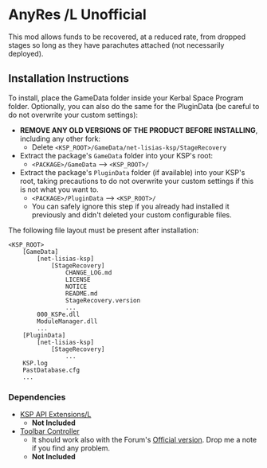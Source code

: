 # AnyRes /L Unofficial

This mod allows funds to be recovered, at a reduced rate, from dropped stages so long as they have parachutes attached (not necessarily deployed).


## Installation Instructions

To install, place the GameData folder inside your Kerbal Space Program folder. Optionally, you can also do the same for the PluginData (be careful to do not overwrite your custom settings):

* **REMOVE ANY OLD VERSIONS OF THE PRODUCT BEFORE INSTALLING**, including any other fork:
	+ Delete `<KSP_ROOT>/GameData/net-lisias-ksp/StageRecovery `
* Extract the package's `GameData` folder into your KSP's root:
	+ `<PACKAGE>/GameData` --> `<KSP_ROOT>/`
* Extract the package's `PluginData` folder (if available) into your KSP's root, taking precautions to do not overwrite your custom settings if this is not what you want to.
	+ `<PACKAGE>/PluginData` --> `<KSP_ROOT>/`
	+ You can safely ignore this step if you already had installed it previously and didn't deleted your custom configurable files.

The following file layout must be present after installation:

```
<KSP_ROOT>
	[GameData]
		[net-lisias-ksp]
			[StageRecovery]
				CHANGE_LOG.md
				LICENSE
				NOTICE
				README.md
				StageRecovery.version
				...
		000_KSPe.dll
		ModuleManager.dll
		...
	[PluginData]
		[net-lisias-ksp]
			[StageRecovery]
				...
	KSP.log
	PastDatabase.cfg
	...
```


### Dependencies

* [KSP API Extensions/L](https://github.com/net-lisias-ksp/KSPAPIExtensions)
	+ **Not Included** 
* [Toolbar Controller](https://github.com/net-lisias-kspu/ToolbarControl)
	+ It should work also with the Forum's [Official version](https://forum.kerbalspaceprogram.com/index.php?/topic/169509-*). Drop me a note if you find any problem.
	+ **Not Included**

